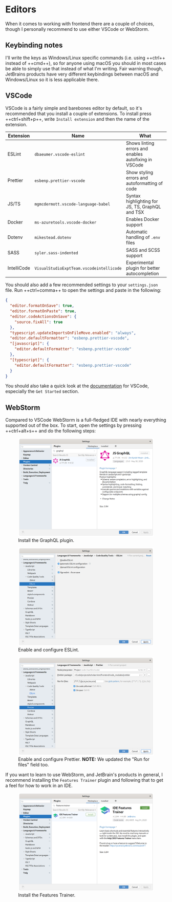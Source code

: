 # Editors

When it comes to working with frontend there are a couple of choices, though I
personally recommend to use either VSCode or WebStorm.

## Keybinding notes

I'll write the keys as Windows/Linux specific commands (i.e. using ++ctrl++
instead of ++cmd++), so for anyone using macOS you should in most cases be able
to simply use that instead of what I'm writing. Fair warning though, JetBrains
products have very different keybindings between macOS and Windows/Linux so it
is less applicable there.

## VSCode

VSCode is a fairly simple and barebones editor by default, so it's recommended
that you install a couple of extensions. To install press ++ctrl+shift+p++,
write `Install extension` and then the name of the extension.

| Extension   | Name                                     | What                                                  |
|-------------|------------------------------------------|-------------------------------------------------------|
| ESLint      | `dbaeumer.vscode-eslint`                 | Shows linting errors and enables autofixing in VSCode |
| Prettier    | `esbenp.prettier-vscode`                 | Show styling errors and autoformatting of code        |
| JS/TS       | `mgmcdermott.vscode-language-babel`      | Syntax highlighting for JS, TS, GraphQL and TSX       |
| Docker      | `ms-azuretools.vscode-docker`            | Enables Docker support                                |
| Dotenv      | `mikestead.dotenv`                       | Automatic handling of `.env` files                    |
| SASS        | `syler.sass-indented`                    | SASS and SCSS support                                 |
| IntelliCode | `VisualStudioExptTeam.vscodeintellicode` | Experimental plugin for better autocompletion         |

You should also add a few recommended settings to your `settings.json` file. Run
++ctrl+comma++ to open the settings and paste in the following:

```json
{
  "editor.formatOnSave": true,
  "editor.formatOnPaste": true,
  "editor.codeActionsOnSave": {
    "source.fixAll": true
  },
  "typescript.updateImportsOnFileMove.enabled": "always",
  "editor.defaultFormatter": "esbenp.prettier-vscode",
  "[javascript]": {
    "editor.defaultFormatter": "esbenp.prettier-vscode"
  },
  "[typescript]": {
    "editor.defaultFormatter": "esbenp.prettier-vscode"
  }
}
```

You should also take a quick look at the
[documentation](https://code.visualstudio.com/docs) for VSCode, especially the
`Get Started` section.

## WebStorm

Compared to VSCode WebStorm is a full-fledged IDE with nearly everything
supported out of the box. To start, open the settings by pressing
++ctrl+alt+s++ and do the following steps:

<figure>
  <img src="/images/webstorm-graphql.png" />
  <figcaption>Install the GraphQL plugin.</figcaption>
</figure>

<figure>
  <img src="/images/webstorm-eslint.png" />
  <figcaption>Enable and configure ESLint.</figcaption>
</figure>

<figure>
  <img src="/images/webstorm-prettier.png" />
  <figcaption>Enable and configure Prettier. <strong>NOTE:</strong> We updated the "Run for files" field too.</figcaption>
</figure>

If you want to learn to use WebStorm, and JetBrain's products in general, I
recommend installing the `Features Trainer` plugin and following that to get a
feel for how to work in an IDE.

<figure>
  <img src="/images/webstorm-trainer.png" />
  <figcaption>Install the Features Trainer.</figcaption>
</figure>
